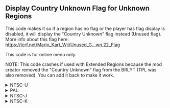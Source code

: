 ## Display Country Unknown Flag for Unknown Regions

This code makes it so if a region has no flag or the player has flag display is disabled, it will display the "Country Unknown" flag instead (Unused flag). More info about this flag here: https://tcrf.net/Mario_Kart_Wii/Unused_G...wn.22_Flag

This code is for online menu only.

NOTE: This code crashes if used with Extended Regions because the mod creator removed the "Country Unknown" flag from the BRLYT (TPL was also removed). You can add it back to make it work. 

<details>
<summary>NTSC-U</summary>

```powerpc
C25CEAC8 00000004
3BA10028 40820014
4800000D 666C6167
5F620000 7FA802A6
60000000 00000000
C25CEC20 00000004
3BA10020 40820014
4800000D 666C6167
5F620000 7FA802A6
60000000 00000000
C25CF084 00000004
3BA10010 40820014
4800000D 666C6167
5F620000 7FA802A6
60000000 00000000
C25CEDF0 00000004
3BA10018 40820014
4800000D 666C6167
5F620000 7FA802A6
60000000 00000000
045CEAD4 7FA5EB78
045CEAE4 7FA5EB78
045CEC2C 7FA5EB78
045CEC3C 7FA5EB78
045CF090 7FA5EB78
045CF0A0 7FA5EB78
045CEDFC 7FA5EB78
045CEE0C 7FA5EB78
```
</details>

<details>
<summary>PAL</summary>

```powerpc
C25E48A4 00000004
3BA10028 40820014
4800000D 666C6167
5F620000 7FA802A6
60000000 00000000
C25E49FC 00000004
3BA10020 40820014
4800000D 666C6167
5F620000 7FA802A6
60000000 00000000
C25E4E60 00000004
3BA10010 40820014
4800000D 666C6167
5F620000 7FA802A6
60000000 00000000
C25E4BCC 00000004
3BA10018 40820014
4800000D 666C6167
5F620000 7FA802A6
60000000 00000000
045E48B0 7FA5EB78
045E48C0 7FA5EB78
04511F54 7FA5EB78
04511F64 7FA5EB78
045454B0 7FA5EB78
045454C0 7FA5EB78
045E4BD8 7FA5EB78
045E4BE8 7FA5EB78
```
</details>

<details>
<summary>NTSC-J</summary>

```powerpc
C25E4180 00000004
3BA10028 40820014
4800000D 666C6167
5F620000 7FA802A6
60000000 00000000
C25E42D8 00000004
3BA10020 40820014
4800000D 666C6167
5F620000 7FA802A6
60000000 00000000
C25E473C 00000004
3BA10010 40820014
4800000D 666C6167
5F620000 7FA802A6
60000000 00000000
C25E44A8 00000004
3BA10018 40820014
4800000D 666C6167
5F620000 7FA802A6
60000000 00000000
045E418C 7FA5EB78
045E419C 7FA5EB78
045118D4 7FA5EB78
045118E4 7FA5EB78
04544E30 7FA5EB78
04544E40 7FA5EB78
045E44B4 7FA5EB78
045E44C4 7FA5EB78
```
</details>

<details>
<summary>NTSC-K</summary>

```powerpc
C25D2A40 00000004
3BA10028 40820014
4800000D 666C6167
5F620000 7FA802A6
60000000 00000000
C25D2B98 00000004
3BA10020 40820014
4800000D 666C6167
5F620000 7FA802A6
60000000 00000000
C25D2FFC 00000004
3BA10010 40820014
4800000D 666C6167
5F620000 7FA802A6
60000000 00000000
C25D2D68 00000004
3BA10018 40820014
4800000D 666C6167
5F620000 7FA802A6
60000000 00000000
045D2A4C 7FA5EB78
045D2A5C 7FA5EB78
044FFF74 7FA5EB78
044FFF84 7FA5EB78
04533508 7FA5EB78
04533518 7FA5EB78
045D2D74 7FA5EB78
045D2D84 7FA5EB78
```
</details>